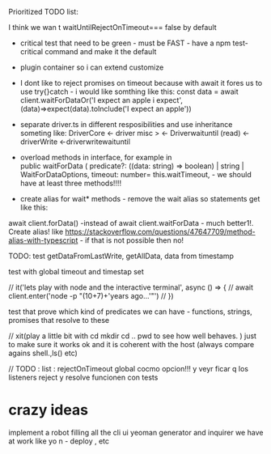 Prioritized TODO list: 


I think we wan t waitUntilRejectOnTimeout=== false by default


 * critical test that need to be green - must be FAST - have a npm test-critical command and make it the default
 * plugin container so i can extend customize

 * I dont like to reject promises on timeout because with await it fores us to use try{}catch - i would like somthing like this: 
     const data = await client.waitForDataOr('I expect an apple i expect', (data)=>expect(data).toInclude('I expect an apple'))

 * separate driver.ts in different resposibilities and use inheritance someting like: 
    DriverCore <- driver misc > <- Driverwaituntil (read) <-driverWrite  <-driverwritewaituntil 

 * overload methods in interface, for example in  
 public waitForData (
    predicate?: ((data: string) => boolean) | string | WaitForDataOptions,
    timeout: number= this.waitTimeout,   - 
    we should have at least three methods!!!! 


* create alias for wait* methods - remove the wait alias so statements get like this: 

await client.forData()  -instead of await client.waitForData - much better1!. Create alias! like https://stackoverflow.com/questions/47647709/method-alias-with-typescript - if that is not possible then no!
 

TODO: test getDataFromLastWrite, getAllData,  data from timestamp

test with global timeout and timestap set


 // it('lets play with node and the interactive terminal', async () => {
  //   await client.enter('node -p "(10+7)+\'years ago...\'"')
  // })




test that prove which kind of predicates we can have - functions, strings, promises that resolve to these




  // xit(play a little bit with cd mkdir cd .. pwd to see how well behaves. ) just to make sure it works ok and it is coherent with the host (always compare agains shell.,ls() etc)







// TODO : list : rejectOnTimeout global cocmo opcion!!! y veyr ficar q los listeners reject y resolve funcionen con tests





# crazy ideas

implement a robot filling all the cli ui yeoman generator and inquirer we have at work like yo n - deploy , etc
